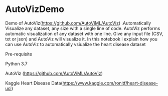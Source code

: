 # AutoVizDemo
Demo of AutoViz(https://github.com/AutoViML/AutoViz) .Automatically Visualize any dataset, any size with a single line of code.  AutoViz performs automatic visualization of any dataset with one line. Give any input file (CSV, txt or json) and AutoViz will visualize it.
In this notebook i explain how you can use AutoViz to automatically vsiualize the heart disease dataset

Pre-requisite

Python 3.7

AutoViz (https://github.com/AutoViML/AutoViz)

Kaggle Heart Disease Data(https://www.kaggle.com/ronitf/heart-disease-uci)


